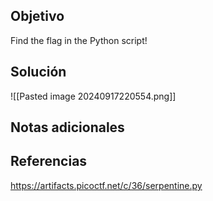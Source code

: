 
## Objetivo
Find the flag in the Python script!


## Solución

![[Pasted image 20240917220554.png]]
## Notas adicionales

## Referencias
https://artifacts.picoctf.net/c/36/serpentine.py


